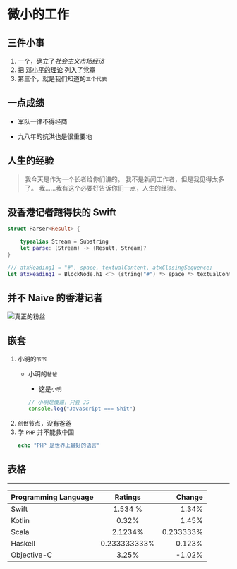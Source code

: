 # 微小的工作

## 三件小事

1. 一个，确立了*社会主义市场经济*
2. 把 [邓小平的理论](https://zh.wikipedia.org/wiki/%E9%82%93%E5%B0%8F%E5%B9%B3%E7%90%86%E8%AE%BA) 列入了党章
3. 第三个，就是我们知道的`三个代表`


## 一点成绩

* 军队一律不得经商
+ 九八年的抗洪也是很重要地

## 人生的经验

> 我今天是作为一个长者给你们讲的。
> 我不是新闻工作者，但是我见得太多了。
> 我……我有这个必要好告诉你们一点，人生的经验。

## 没香港记者跑得快的 Swift

```swift
struct Parser<Result> {

    typealias Stream = Substring
    let parse: (Stream) -> (Result, Stream)?
}

/// atxHeading1 = "#", space, textualContent, atxClosingSequence;
let atxHeading1 = BlockNode.h1 <^> (string("#") *> space *> textualContent <* space.many.optional <* lineEnding)

```

## 并不 Naive 的香港记者

![真正的粉丝](https://2-im.guokr.com/sFp7eZ-PiCYjlJ7nNtnu7nusCu2psuY_BKrelYER7SL0AQAAAQIAAEdJ.gif)

## 嵌套

1. 小明的`爷爷`
    * 小明的`爸爸`
        + 这是`小明`

        ```javascript
        // 小明是傻逼，只会 JS
        console.log("Javascript === Shit")
        ```
2. `创世`节点，没有爸爸
3. 学 `PHP` 并不能救中国
    ```php
    echo "PHP 是世界上最好的语言"
    ```
    

## 表格
    
------

| Programming Language        | Ratings           | Change  |
| ------------- |:-------------:| -----:|
| Swift    |  1.534 % | 1.34% |
| Kotlin      |  0.32%   |  1.45% |
| Scala | 2.1234%      |  0.233333%  |
| Haskell | 0.233333333%      |    0.123% |
| Objective-C | 3.25%    |   -1.02% |
    

